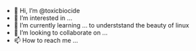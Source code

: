 - 👋 Hi, I’m @toxicbiocide
- 👀 I’m interested in ...
- 🌱 I’m currently learning ... to underststand the beauty of linux
- 💞️ I’m looking to collaborate on ...
- 📫 How to reach me ...

<!---
toxicbiocide/toxicbiocide is a ✨ special ✨ repository because its `README.md` (this file) appears on your GitHub profile.
You can click the Preview link to take a look at your changes.
--->
